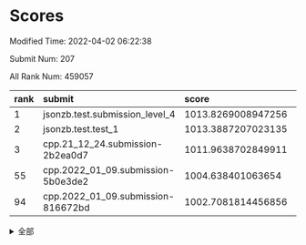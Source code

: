 # Scores

Modified Time: 2022-04-02 06:22:38

Submit Num: 207

All Rank Num: 459057

| rank |               submit               |       score        |       sigma        | pk_num |
| :--- | :--------------------------------- | :----------------- | :----------------- | :----- |
| 1    | jsonzb.test.submission_level_4     | 1013.8269008947256 | 0.8389372710994681 | 8876   |
| 2    | jsonzb.test.test_1                 | 1013.3887207023135 | 0.8283105595578455 | 8872   |
| 3    | cpp.21_12_24.submission-2b2ea0d7   | 1011.9638702849911 | 0.774839803794811  | 8874   |
| 55   | cpp.2022_01_09.submission-5b0e3de2 | 1004.638401063654  | 0.724600183371971  | 8871   |
| 94   | cpp.2022_01_09.submission-816672bd | 1002.7081814456856 | 0.7164400729123409 | 8869   |


<details>
<summary>全部</summary>

| rank |                 submit                 |       score        |       sigma        | pk_num |
| :--- | :------------------------------------- | :----------------- | :----------------- | :----- |
| 1    | jsonzb.test.submission_level_4         | 1013.8269008947256 | 0.8389372710994681 | 8876   |
| 2    | jsonzb.test.test_1                     | 1013.3887207023135 | 0.8283105595578455 | 8872   |
| 3    | cpp.21_12_24.submission-2b2ea0d7       | 1011.9638702849911 | 0.774839803794811  | 8874   |
| 4    | gobigger.level_3.submission_level_3_13 | 1011.4921534076674 | 0.7611546655735673 | 8864   |
| 5    | gobigger.level_3.submission_level_3_9  | 1011.3025268526185 | 0.7926358299044649 | 8865   |
| 6    | gobigger.level_3.submission_level_3_39 | 1011.2380912845684 | 0.7888238335650966 | 8869   |
| 7    | gobigger.level_3.submission_level_3_31 | 1011.0239195842631 | 0.7703699393984786 | 8876   |
| 8    | gobigger.level_3.submission_level_3_19 | 1010.9449105404395 | 0.7783049552658495 | 8867   |
| 9    | gobigger.level_3.submission_level_3_37 | 1010.9212055941412 | 0.7799751407012383 | 8872   |
| 10   | gobigger.level_3.submission_level_3_46 | 1010.7473892292436 | 0.7573504914777128 | 8865   |
| 11   | gobigger.level_3.submission_level_3_34 | 1010.7198699231272 | 0.7563542865606588 | 8870   |
| 12   | gobigger.level_3.submission_level_3_16 | 1010.6523189321149 | 0.7804269113378611 | 8869   |
| 13   | gobigger.level_3.submission_level_3_10 | 1010.6290667195227 | 0.7434070923257023 | 8873   |
| 14   | gobigger.level_3.submission_level_3_45 | 1010.5840374796263 | 0.7547449326011723 | 8873   |
| 15   | gobigger.level_3.submission_level_3_1  | 1010.5702777521728 | 0.7821515866155546 | 8868   |
| 16   | gobigger.level_3.submission_level_3_48 | 1010.5569978868099 | 0.7574904235203055 | 8872   |
| 17   | gobigger.level_3.submission_level_3_7  | 1010.4004160311662 | 0.7684910319908721 | 8871   |
| 18   | gobigger.level_3.submission_level_3_47 | 1010.3600712261106 | 0.7757755691606393 | 8874   |
| 19   | gobigger.level_3.submission_level_3_36 | 1010.3285050908893 | 0.7726913765949903 | 8869   |
| 20   | gobigger.level_3.submission_level_3_23 | 1010.305034117631  | 0.7586904645355995 | 8870   |
| 21   | gobigger.level_3.submission_level_3_24 | 1010.3013108872764 | 0.755098277556309  | 8866   |
| 22   | gobigger.level_3.submission_level_3_20 | 1010.2946941474905 | 0.7532201977030095 | 8867   |
| 23   | gobigger.level_3.submission_level_3_8  | 1010.2257488497405 | 0.749622723629902  | 8873   |
| 24   | gobigger.level_3.submission_level_3_26 | 1010.0964227210134 | 0.787457863403767  | 8872   |
| 25   | gobigger.level_3.submission_level_3_15 | 1010.0218789117785 | 0.7620794600308668 | 8879   |
| 26   | gobigger.level_3.submission_level_3_44 | 1010.0132565207556 | 0.7662996229332404 | 8865   |
| 27   | gobigger.level_3.submission_level_3_40 | 1009.9879600229272 | 0.7503821981335866 | 8873   |
| 28   | gobigger.level_3.submission_level_3_41 | 1009.9810844797161 | 0.7617760437808829 | 8870   |
| 29   | gobigger.level_3.submission_level_3_38 | 1009.9691125569001 | 0.7607169279666381 | 8870   |
| 30   | gobigger.level_3.submission_level_3_2  | 1009.9670572431083 | 0.761546190332797  | 8875   |
| 31   | gobigger.level_3.submission_level_3_35 | 1009.8639828754345 | 0.7538090654164695 | 8870   |
| 32   | gobigger.level_3.submission_level_3_5  | 1009.8340006750415 | 0.7604110458991113 | 8868   |
| 33   | gobigger.level_3.submission_level_3_3  | 1009.6973703070593 | 0.742205507820071  | 8873   |
| 34   | gobigger.level_3.submission_level_3_42 | 1009.5472451283839 | 0.7589002696939603 | 8867   |
| 35   | gobigger.level_3.submission_level_3_17 | 1009.521293265564  | 0.731566878497048  | 8869   |
| 36   | gobigger.level_3.submission_level_3_18 | 1009.4808280012741 | 0.7462949831468623 | 8867   |
| 37   | gobigger.level_3.submission_level_3_0  | 1009.4801994782043 | 0.7608142357011669 | 8871   |
| 38   | gobigger.level_3.submission_level_3_6  | 1009.4740206861194 | 0.7389171269534316 | 8871   |
| 39   | gobigger.level_3.submission_level_3_33 | 1009.448999873217  | 0.7450332947835712 | 8870   |
| 40   | gobigger.level_3.submission_level_3_49 | 1009.4361368176086 | 0.8093040622592317 | 8865   |
| 41   | gobigger.level_3.submission_level_3_25 | 1009.4151801291512 | 0.7403573950680836 | 8872   |
| 42   | gobigger.level_3.submission_level_3_14 | 1009.4083846417817 | 0.7611330716648346 | 8874   |
| 43   | gobigger.level_3.submission_level_3_27 | 1009.3855585092547 | 0.7598519178089939 | 8871   |
| 44   | gobigger.level_3.submission_level_3_28 | 1009.2252786540714 | 0.7464585585826644 | 8867   |
| 45   | gobigger.level_3.submission_level_3_4  | 1009.1585988307376 | 0.7367506862633818 | 8867   |
| 46   | gobigger.level_3.submission_level_3_43 | 1009.1229980492435 | 0.7455121816032063 | 8871   |
| 47   | gobigger.level_3.submission_level_3_32 | 1009.0768722083108 | 0.7405281439298572 | 8872   |
| 48   | gobigger.level_3.submission_level_3_21 | 1008.9498741051633 | 0.7434931671280889 | 8875   |
| 49   | gobigger.level_3.submission_level_3_29 | 1008.9487958089808 | 0.7291663644133449 | 8872   |
| 50   | gobigger.level_3.submission_level_3_11 | 1008.7677286439822 | 0.7467955578289162 | 8871   |
| 51   | gobigger.level_3.submission_level_3_22 | 1008.712860101418  | 0.7432709470781382 | 8875   |
| 52   | gobigger.level_3.submission_level_3_12 | 1008.5930689731008 | 0.7578395003013744 | 8865   |
| 53   | gobigger.level_3.submission_level_3_30 | 1008.2449445046915 | 0.7107982574988718 | 8872   |
| 54   | gobigger.level_1.submission_level_1_36 | 1005.1507706654274 | 0.7287217730969866 | 8868   |
| 55   | cpp.2022_01_09.submission-5b0e3de2     | 1004.638401063654  | 0.724600183371971  | 8871   |
| 56   | gobigger.level_1.submission_level_1_0  | 1004.4557791298854 | 0.7257493979680248 | 8868   |
| 57   | gobigger.level_1.submission_level_1_28 | 1004.3864792423133 | 0.7276294322229184 | 8872   |
| 58   | gobigger.level_1.submission_level_1_7  | 1004.326712362264  | 0.7305080505868915 | 8872   |
| 59   | gobigger.level_1.submission_level_1_40 | 1004.3125453824877 | 0.7188664249343057 | 8868   |
| 60   | gobigger.level_1.submission_level_1_49 | 1004.2160996888489 | 0.7154621456939347 | 8875   |
| 61   | gobigger.level_1.submission_level_1_35 | 1004.1710770126502 | 0.7148819188822769 | 8874   |
| 62   | gobigger.level_1.submission_level_1_44 | 1004.1115395108867 | 0.7206059848017842 | 8867   |
| 63   | gobigger.level_1.submission_level_1_10 | 1004.0670588690365 | 0.7157991475299873 | 8873   |
| 64   | gobigger.level_1.submission_level_1_6  | 1004.0577975859597 | 0.7174102725664494 | 8873   |
| 65   | gobigger.level_1.submission_level_1_9  | 1004.0027252936031 | 0.731539188040227  | 8873   |
| 66   | gobigger.level_1.submission_level_1_32 | 1003.9239936833582 | 0.7164816272189952 | 8869   |
| 67   | gobigger.level_1.submission_level_1_34 | 1003.9097721346104 | 0.719393566664111  | 8869   |
| 68   | gobigger.level_1.submission_level_1_17 | 1003.8104416771736 | 0.7132840979625531 | 8873   |
| 69   | gobigger.level_1.submission_level_1_46 | 1003.7931690688238 | 0.711286365411788  | 8866   |
| 70   | gobigger.level_1.submission_level_1_47 | 1003.6744839015153 | 0.7154191181833681 | 8865   |
| 71   | gobigger.level_1.submission_level_1_30 | 1003.6444757180903 | 0.7137247996611129 | 8869   |
| 72   | gobigger.level_1.submission_level_1_20 | 1003.6367089069466 | 0.7143985345633437 | 8875   |
| 73   | gobigger.level_1.submission_level_1_23 | 1003.6308395212826 | 0.7139078416232028 | 8873   |
| 74   | gobigger.level_1.submission_level_1_37 | 1003.5959567824191 | 0.7122632591360881 | 8875   |
| 75   | gobigger.level_1.submission_level_1_43 | 1003.570034455221  | 0.7099574548960583 | 8869   |
| 76   | gobigger.level_1.submission_level_1_29 | 1003.5471228825514 | 0.7208100632758228 | 8873   |
| 77   | gobigger.level_1.submission_level_1_41 | 1003.5182042293633 | 0.7234039357707216 | 8873   |
| 78   | gobigger.level_1.submission_level_1_5  | 1003.516209921112  | 0.7143893160728958 | 8864   |
| 79   | gobigger.level_1.submission_level_1_1  | 1003.4925458294615 | 0.7098229097459936 | 8873   |
| 80   | gobigger.level_1.submission_level_1_15 | 1003.4706801409619 | 0.7203292514527013 | 8873   |
| 81   | gobigger.level_1.submission_level_1_18 | 1003.4205931983975 | 0.7174690698594061 | 8872   |
| 82   | gobigger.level_1.submission_level_1_26 | 1003.3580046898803 | 0.7242419266254959 | 8868   |
| 83   | gobigger.level_1.submission_level_1_11 | 1003.355062584615  | 0.7193392327055352 | 8872   |
| 84   | gobigger.level_1.submission_level_1_38 | 1003.3442830308538 | 0.73067457233214   | 8871   |
| 85   | gobigger.level_1.submission_level_1_14 | 1003.2829325907408 | 0.723215849528437  | 8875   |
| 86   | gobigger.level_1.submission_level_1_45 | 1003.2477477850094 | 0.7210568179175347 | 8873   |
| 87   | gobigger.level_1.submission_level_1_2  | 1003.2445751303533 | 0.7174426381412475 | 8873   |
| 88   | gobigger.level_1.submission_level_1_39 | 1003.2415419968711 | 0.7248355488638104 | 8865   |
| 89   | gobigger.level_1.submission_level_1_22 | 1003.1029434226796 | 0.7060457884772059 | 8865   |
| 90   | gobigger.level_1.submission_level_1_31 | 1003.0243849077219 | 0.7166755494486883 | 8870   |
| 91   | gobigger.level_1.submission_level_1_16 | 1002.9399281914954 | 0.7088864474937498 | 8873   |
| 92   | gobigger.level_1.submission_level_1_24 | 1002.9062823745153 | 0.7113078863406423 | 8870   |
| 93   | gobigger.level_1.submission_level_1_33 | 1002.8137799152611 | 0.7064610131395749 | 8866   |
| 94   | cpp.2022_01_09.submission-816672bd     | 1002.7081814456856 | 0.7164400729123409 | 8869   |
| 95   | gobigger.level_1.submission_level_1_4  | 1002.7077492366353 | 0.7124393859579482 | 8870   |
| 96   | gobigger.level_1.submission_level_1_3  | 1002.5913150541421 | 0.7130205238282102 | 8874   |
| 97   | gobigger.level_1.submission_level_1_19 | 1002.5555599053948 | 0.7168514431612039 | 8869   |
| 98   | gobigger.level_1.submission_level_1_13 | 1002.4958239640439 | 0.7053008843909764 | 8872   |
| 99   | gobigger.level_1.submission_level_1_48 | 1002.4605019901959 | 0.7167025451924637 | 8874   |
| 100  | gobigger.level_1.submission_level_1_27 | 1002.4191848391612 | 0.7114171089552617 | 8874   |
| 101  | gobigger.level_1.submission_level_1_25 | 1002.3983479204097 | 0.7120210740233969 | 8870   |
| 102  | gobigger.level_1.submission_level_1_42 | 1002.1688034914356 | 0.7105522191786813 | 8874   |
| 103  | gobigger.level_1.submission_level_1_12 | 1002.082475696707  | 0.718050048072583  | 8876   |
| 104  | gobigger.level_1.submission_level_1_8  | 1002.0791895511757 | 0.6988580919763488 | 8870   |
| 105  | gobigger.level_1.submission_level_1_21 | 1001.8674418719871 | 0.7138411645804512 | 8873   |
| 106  | gobigger.random.submission_random_32   | 998.1123670564423  | 0.7070543457228904 | 8874   |
| 107  | gobigger.random.submission_random_44   | 997.4969836300967  | 0.7021242864923242 | 8874   |
| 108  | gobigger.random.submission_random_9    | 997.4303859496827  | 0.7058215241408756 | 8868   |
| 109  | gobigger.random.submission_random_38   | 997.0814866818546  | 0.7055554351596297 | 8874   |
| 110  | gobigger.random.submission_random_35   | 996.9372702629178  | 0.7011291682492434 | 8871   |
| 111  | gobigger.random.submission_random_11   | 996.80142286267    | 0.7034825485787669 | 8872   |
| 112  | gobigger.random.submission_random_6    | 996.7773092800559  | 0.7112836352916537 | 8867   |
| 113  | gobigger.random.submission_random_31   | 996.7545842719524  | 0.693518073475087  | 8874   |
| 114  | gobigger.random.submission_random_48   | 996.6686815427447  | 0.7022262325105181 | 8868   |
| 115  | gobigger.random.submission_random_29   | 996.6321206564864  | 0.7140129897341648 | 8869   |
| 116  | gobigger.random.submission_random_26   | 996.6200535508673  | 0.7073050889895526 | 8865   |
| 117  | gobigger.random.submission_random_8    | 996.4224230312733  | 0.7114798435225662 | 8866   |
| 118  | gobigger.random.submission_random_22   | 996.3903110819608  | 0.6998769488455856 | 8866   |
| 119  | gobigger.random.submission_random_10   | 996.3526619330183  | 0.7226175677850023 | 8868   |
| 120  | gobigger.random.submission_random_16   | 996.3356168703403  | 0.701925999830258  | 8872   |
| 121  | gobigger.random.submission_random_21   | 996.2977685439764  | 0.717346295433778  | 8877   |
| 122  | gobigger.random.submission_random_34   | 996.2810434485486  | 0.7122988115622748 | 8867   |
| 123  | gobigger.random.submission_random_4    | 996.1792211299589  | 0.7171558446185244 | 8869   |
| 124  | gobigger.random.submission_random_27   | 996.1766738855925  | 0.7022730315000498 | 8865   |
| 125  | gobigger.random.submission_random_23   | 996.1354717402235  | 0.7087922853087285 | 8873   |
| 126  | gobigger.random.submission_random_28   | 996.1093967248272  | 0.7006078634141363 | 8874   |
| 127  | gobigger.random.submission_random_18   | 996.1021999850219  | 0.7118726354041642 | 8874   |
| 128  | gobigger.random.submission_random_30   | 996.0869445475643  | 0.7043996464482842 | 8876   |
| 129  | gobigger.random.submission_random_7    | 996.0776845302207  | 0.7181941331618518 | 8870   |
| 130  | gobigger.random.submission_random_25   | 996.0511333634197  | 0.7150974290851125 | 8873   |
| 131  | gobigger.random.submission_random_12   | 995.986496332329   | 0.7213852762937812 | 8868   |
| 132  | gobigger.random.submission_random_36   | 995.9533474269342  | 0.7082138737755583 | 8868   |
| 133  | gobigger.random.submission_random_0    | 995.9157024632271  | 0.7053447117211323 | 8874   |
| 134  | gobigger.random.submission_random_45   | 995.9088774432604  | 0.7072113431060861 | 8870   |
| 135  | gobigger.random.submission_random_1    | 995.8319282614594  | 0.7154611796393124 | 8874   |
| 136  | gobigger.random.submission_random_46   | 995.7974070611608  | 0.713140611780839  | 8873   |
| 137  | gobigger.random.submission_random_40   | 995.7743616754469  | 0.7039101109723317 | 8874   |
| 138  | gobigger.random.submission_random_2    | 995.7503493377288  | 0.7115971738000563 | 8868   |
| 139  | gobigger.random.submission_random_33   | 995.7369103965224  | 0.7122131873043548 | 8870   |
| 140  | gobigger.random.submission_random_17   | 995.708263035705   | 0.7131483970090392 | 8867   |
| 141  | gobigger.random.submission_random_15   | 995.6678942485189  | 0.7237178634441533 | 8872   |
| 142  | gobigger.random.submission_random_39   | 995.5569054222287  | 0.707546785079029  | 8870   |
| 143  | gobigger.random.submission_random_5    | 995.5427912915155  | 0.7119442973217919 | 8867   |
| 144  | gobigger.random.submission_random_24   | 995.4898735658063  | 0.7061330350030025 | 8870   |
| 145  | gobigger.random.submission_random_49   | 995.4733986112556  | 0.727281955373744  | 8868   |
| 146  | gobigger.random.submission_random_42   | 995.3968790476655  | 0.713299222267059  | 8870   |
| 147  | gobigger.random.submission_random_13   | 995.3412260345502  | 0.7216018965710802 | 8874   |
| 148  | gobigger.random.submission_random_47   | 995.3158671245039  | 0.6960742503840597 | 8872   |
| 149  | gobigger.random.submission_random_20   | 995.2957709450546  | 0.708936431365508  | 8875   |
| 150  | gobigger.random.submission_random_43   | 995.1753352634696  | 0.7149775267042386 | 8867   |
| 151  | gobigger.random.submission_random_19   | 995.1359076470787  | 0.7085864367276756 | 8877   |
| 152  | gobigger.random.submission_random_41   | 995.0702240683283  | 0.7265804186331084 | 8868   |
| 153  | gobigger.random.submission_random_14   | 994.9771653535852  | 0.7056641573061355 | 8873   |
| 154  | gobigger.random.submission_random_3    | 994.9291179597286  | 0.7227665004065256 | 8877   |
| 155  | gobigger.random.submission_random_37   | 994.5419973540621  | 0.7059913710537876 | 8871   |
| 156  | gobigger.level_2.submission_level_2_4  | 994.1949253972915  | 0.7439939781212891 | 8875   |
| 157  | gobigger.level_2.submission_level_2_43 | 994.110277370595   | 0.7199399833092754 | 8867   |
| 158  | gobigger.level_2.submission_level_2_13 | 994.0552161345842  | 0.7369229999074809 | 8866   |
| 159  | gobigger.level_2.submission_level_2_27 | 993.9248852209322  | 0.7456516158552968 | 8870   |
| 160  | gobigger.level_2.submission_level_2_38 | 993.8708334293765  | 0.7111513517765018 | 8869   |
| 161  | gobigger.level_2.submission_level_2_6  | 993.6867515961384  | 0.7367644119233138 | 8870   |
| 162  | gobigger.level_2.submission_level_2_32 | 993.5369819032081  | 0.7409037628776235 | 8875   |
| 163  | gobigger.level_2.submission_level_2_28 | 993.2728771007568  | 0.7377958253316973 | 8869   |
| 164  | gobigger.level_2.submission_level_2_35 | 993.1790421770867  | 0.7482840177910066 | 8872   |
| 165  | gobigger.level_2.submission_level_2_34 | 993.1274144331647  | 0.7359825892527871 | 8865   |
| 166  | gobigger.level_2.submission_level_2_31 | 993.0987379290196  | 0.7343809814378689 | 8869   |
| 167  | gobigger.level_2.submission_level_2_36 | 993.0981136668959  | 0.745459207663742  | 8870   |
| 168  | gobigger.level_2.submission_level_2_40 | 993.088770190758   | 0.735208087698782  | 8872   |
| 169  | gobigger.level_2.submission_level_2_11 | 992.8571820144487  | 0.754072373841535  | 8875   |
| 170  | gobigger.level_2.submission_level_2_47 | 992.6518296859896  | 0.7387422914150265 | 8865   |
| 171  | gobigger.level_2.submission_level_2_0  | 992.635471878134   | 0.7477061459864525 | 8871   |
| 172  | gobigger.level_2.submission_level_2_24 | 992.4848834097346  | 0.7441690640946322 | 8877   |
| 173  | gobigger.level_2.submission_level_2_15 | 992.4527311725531  | 0.7519072865223462 | 8871   |
| 174  | gobigger.level_2.submission_level_2_5  | 992.2167397154324  | 0.7353310579766973 | 8868   |
| 175  | gobigger.level_2.submission_level_2_41 | 992.2056824604257  | 0.7216674799620107 | 8868   |
| 176  | gobigger.level_2.submission_level_2_30 | 992.2035098898599  | 0.7426095999249097 | 8868   |
| 177  | gobigger.level_2.submission_level_2_44 | 992.1810675889468  | 0.7383187347116993 | 8871   |
| 178  | gobigger.level_2.submission_level_2_7  | 992.1623595214353  | 0.7296900680673768 | 8872   |
| 179  | gobigger.level_2.submission_level_2_39 | 992.1426892410747  | 0.74409672345473   | 8865   |
| 180  | gobigger.level_2.submission_level_2_12 | 992.1304701145217  | 0.7568977225448137 | 8872   |
| 181  | gobigger.level_2.submission_level_2_23 | 992.0334834286674  | 0.7449407732559177 | 8870   |
| 182  | gobigger.level_2.submission_level_2_2  | 991.9692718714675  | 0.760920930301345  | 8864   |
| 183  | gobigger.level_2.submission_level_2_1  | 991.9228735873915  | 0.7461881318124507 | 8874   |
| 184  | gobigger.level_2.submission_level_2_46 | 991.8402715405255  | 0.7541464438541089 | 8873   |
| 185  | gobigger.level_2.submission_level_2_8  | 991.8358018885117  | 0.7224321463905856 | 8869   |
| 186  | gobigger.level_2.submission_level_2_20 | 991.7508505507416  | 0.738784607959466  | 8867   |
| 187  | gobigger.level_2.submission_level_2_19 | 991.7170107522702  | 0.7585200964436384 | 8876   |
| 188  | gobigger.level_2.submission_level_2_37 | 991.6965376179577  | 0.7499968666040805 | 8868   |
| 189  | gobigger.level_2.submission_level_2_16 | 991.5658133426413  | 0.7617755334894096 | 8871   |
| 190  | gobigger.level_2.submission_level_2_14 | 991.4863821107099  | 0.7508914808351653 | 8869   |
| 191  | gobigger.level_2.submission_level_2_33 | 991.4375841994646  | 0.7505484707030736 | 8867   |
| 192  | gobigger.level_2.submission_level_2_21 | 991.3809178156929  | 0.7482374675549309 | 8869   |
| 193  | gobigger.level_2.submission_level_2_10 | 991.3296854245611  | 0.7522028141676896 | 8872   |
| 194  | gobigger.level_2.submission_level_2_45 | 991.3111442369071  | 0.7561775689379752 | 8877   |
| 195  | gobigger.level_2.submission_level_2_22 | 991.2217775191111  | 0.7452364077764162 | 8873   |
| 196  | gobigger.level_2.submission_level_2_9  | 991.1723406683404  | 0.7713416442250224 | 8870   |
| 197  | gobigger.level_2.submission_level_2_29 | 991.1088989326071  | 0.7522512712716796 | 8867   |
| 198  | gobigger.level_2.submission_level_2_18 | 990.81689980477    | 0.7373830798574935 | 8873   |
| 199  | gobigger.level_2.submission_level_2_48 | 990.8124320686757  | 0.7492558456108245 | 8873   |
| 200  | gobigger.level_2.submission_level_2_25 | 990.7822887577149  | 0.7448122724964532 | 8872   |
| 201  | gobigger.level_2.submission_level_2_26 | 990.7723243792357  | 0.7701956675001528 | 8868   |
| 202  | gobigger.level_2.submission_level_2_42 | 990.642484185047   | 0.7637939255047294 | 8869   |
| 203  | gobigger.level_2.submission_level_2_49 | 990.6267483267746  | 0.7750678564642606 | 8868   |
| 204  | gobigger.level_2.submission_level_2_17 | 990.5979276054866  | 0.7815028029742714 | 8869   |
| 205  | gobigger.level_2.submission_level_2_3  | 990.5660015454135  | 0.747717172853812  | 8873   |
| 206  | gobigger.none.submission_none_0        | 977.6310255509347  | 1.4068698444516228 | 8873   |
| 207  | gobigger.none.submission_none_1        | 974.2593726934018  | 1.7694106869533333 | 8877   |

</details>